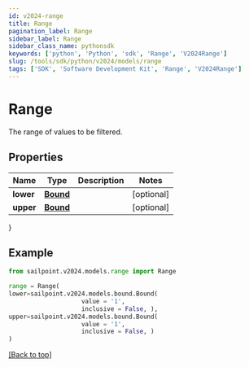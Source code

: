 ```yaml
---
id: v2024-range
title: Range
pagination_label: Range
sidebar_label: Range
sidebar_class_name: pythonsdk
keywords: ['python', 'Python', 'sdk', 'Range', 'V2024Range'] 
slug: /tools/sdk/python/v2024/models/range
tags: ['SDK', 'Software Development Kit', 'Range', 'V2024Range']
---
```


# Range

The range of values to be filtered.

## Properties

Name | Type | Description | Notes
------------ | ------------- | ------------- | -------------
**lower** | [**Bound**](bound) |  | [optional] 
**upper** | [**Bound**](bound) |  | [optional] 
}

## Example

```python
from sailpoint.v2024.models.range import Range

range = Range(
lower=sailpoint.v2024.models.bound.Bound(
                    value = '1', 
                    inclusive = False, ),
upper=sailpoint.v2024.models.bound.Bound(
                    value = '1', 
                    inclusive = False, )
)

```
[[Back to top]](#) 

